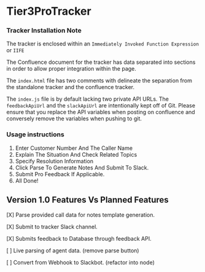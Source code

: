 # Tier3ProTracker

### Tracker Installation Note
The tracker is enclosed within an `Immediately Invoked Function Expression` or `IIFE`

The Confluence document for the tracker has data separated into sections in order to allow proper integration within the page.

The `index.html` file has two comments with delineate the separation from the standalone tracker and the confluence tracker.

The `index.js` file is by default lacking two private API URLs. The `feedbackApiUrl` and the `slackApiUrl` are intentionally kept off of Git. Please ensure that you replace the API variables when posting on confluence and conversely remove the variables when pushing to git.

### Usage instructions
1. Enter Customer Number And The Caller Name
2. Explain The Situation And Check Related Topics
3. Specify Resolution Information
4. Click Parse To Generate Notes And Submit To Slack.
5. Submit Pro Feedback If Applicable.
6. All Done!

## Version 1.0 Features Vs Planned Features
 [X] Parse provided call data for notes template generation.
 
 [X] Submit to tracker Slack channel.
 
 [X] Submits feedback to Database through feedback API.
 
 [ ] Live parsing of agent data. (remove parse button)
 
 [ ] Convert from Webhook to Slackbot. (refactor into node)

